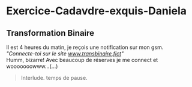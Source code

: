 # Exercice-Cadavdre-exquis-Daniela

## Transformation Binaire

Il est 4 heures du matin, je reçois une notification sur mon gsm.  
_"Connecte-toi sur le site www.transbinaire.fict"_  
Humm, bizarre! Avec beaucoup de réserves je me connect et wooooooowww...(...)

>Interlude.
>temps de pause.

